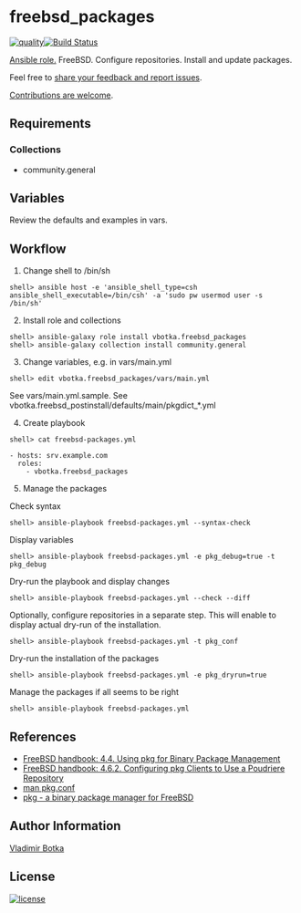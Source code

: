 # freebsd_packages

[![quality](https://img.shields.io/ansible/quality/27910)](https://galaxy.ansible.com/vbotka/freebsd_packages)[![Build Status](https://travis-ci.org/vbotka/ansible-freebsd-packages.svg?branch=master)](https://travis-ci.org/vbotka/ansible-freebsd-packages)

[Ansible role.](https://galaxy.ansible.com/vbotka/freebsd_packages/) FreeBSD. Configure repositories. Install and update packages.

Feel free to [share your feedback and report issues](https://github.com/vbotka/ansible-freebsd-packages/issues).

[Contributions are welcome](https://github.com/firstcontributions/first-contributions).


## Requirements

### Collections

- community.general


## Variables

Review the defaults and examples in vars.


## Workflow

1) Change shell to /bin/sh

```
shell> ansible host -e 'ansible_shell_type=csh ansible_shell_executable=/bin/csh' -a 'sudo pw usermod user -s /bin/sh'
```

2) Install role and collections

```
shell> ansible-galaxy role install vbotka.freebsd_packages
shell> ansible-galaxy collection install community.general
```

3) Change variables, e.g. in vars/main.yml

```
shell> edit vbotka.freebsd_packages/vars/main.yml
```

See vars/main.yml.sample. See vbotka.freebsd_postinstall/defaults/main/pkgdict_*.yml

4) Create playbook

```
shell> cat freebsd-packages.yml

- hosts: srv.example.com
  roles:
    - vbotka.freebsd_packages
```

5) Manage the packages

Check syntax

```
shell> ansible-playbook freebsd-packages.yml --syntax-check
```

Display variables

```
shell> ansible-playbook freebsd-packages.yml -e pkg_debug=true -t pkg_debug
```

Dry-run the playbook and display changes

```
shell> ansible-playbook freebsd-packages.yml --check --diff
```

Optionally, configure repositories in a separate step. This will enable to display actual dry-run of
the installation.

```
shell> ansible-playbook freebsd-packages.yml -t pkg_conf
```

Dry-run the installation of the packages

```
shell> ansible-playbook freebsd-packages.yml -e pkg_dryrun=true
```

Manage the packages if all seems to be right

```
shell> ansible-playbook freebsd-packages.yml
```


## References

- [FreeBSD handbook: 4.4. Using pkg for Binary Package Management](https://www.freebsd.org/doc/handbook/pkgng-intro.html)
- [FreeBSD handbook: 4.6.2. Configuring pkg Clients to Use a Poudriere Repository](https://www.freebsd.org/doc/handbook/ports-poudriere.html)
- [man pkg.conf](https://www.freebsd.org/cgi/man.cgi?query=pkg.conf&sektion=5)
- [pkg - a binary package manager for FreeBSD](https://github.com/freebsd/pkg#working-with-multiple-repositories)


## Author Information

[Vladimir Botka](https://botka.link)


## License

[![license](https://img.shields.io/badge/license-BSD-red.svg)](https://www.freebsd.org/doc/en/articles/bsdl-gpl/article.html)

